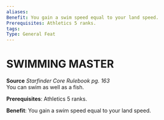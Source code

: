 ```yaml
---
aliases: 
Benefit: You gain a swim speed equal to your land speed.
Prerequisites: Athletics 5 ranks.
tags: 
Type: General Feat
---
```

# SWIMMING MASTER
**Source** _Starfinder Core Rulebook pg. 163_  
You can swim as well as a fish.

**Prerequisites**: Athletics 5 ranks.

**Benefit**: You gain a swim speed equal to your land speed.